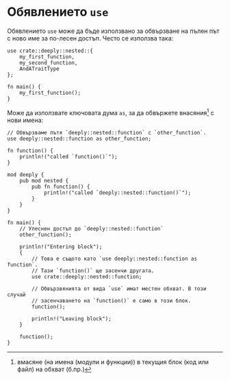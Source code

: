 # Обявлението `use`

Обявлението `use` може да бъде използвано за обвързване на пълен път с ново име
за по-лесен достъп. Често се използва така:

```rust,editable,ignore
use crate::deeply::nested::{
    my_first_function,
    my_second_function,
    AndATraitType
};

fn main() {
    my_first_function();
}
```

Може да използвате ключовата дума `as`, за да обвържете внасяния[^imports] с
нови имена:

```rust,editable
// Обвързваме пътя `deeply::nested::function` с `other_function`.
use deeply::nested::function as other_function;

fn function() {
    println!("called `function()`");
}

mod deeply {
    pub mod nested {
        pub fn function() {
            println!("called `deeply::nested::function()`");
        }
    }
}

fn main() {
    // Улеснен достъп до `deeply::nested::function`
    other_function();

    println!("Entering block");
    {
        // Това е същото като `use deeply::nested::function as function`.
        // Тази `function()` ще засенчи другата.
        use crate::deeply::nested::function;

        // Обвързвянията от вида `use` имат местен обхват. В този случай
        // засенчаването на `function()` е само в този блок.
        function();

        println!("Leaving block");
    }

    function();
}
```

[^imports]: вмасяне (на имена (модули и функции)) в текущия блок (код или файл) на обхват (б.пр.)
